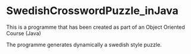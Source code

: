 # SwedishCrosswordPuzzle_inJava

This is a programme that has been created as part of an Object Oriented Course (Java)

The programme generates dynamically a swedish style puzzle. 

